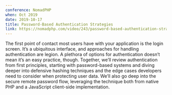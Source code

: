 ```yaml
---
conference: NomadPHP
when: Oct 2019
date: 2019-10-17
title: Password-Based Authentication Strategies
link: https://nomadphp.com/video/243/password-based-authentication-strategies
---
```

The first point of contact most users have with your application is the login screen. It’s a ubiquitous interface, and approaches for handling authentication are legion. A plethora of options for authentication doesn’t mean it’s an easy practice, though. Together, we’ll review authentication from first principles, starting with password-based systems and diving deeper into defensive hashing techniques and the edge cases developers need to consider when protecting user data. We’ll also go deep into the secure remote password flow, leveraging the technique both from native PHP and a JavaScript client-side implementation.